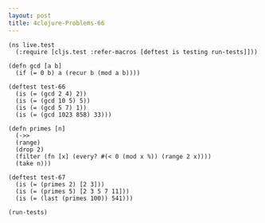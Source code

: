```yaml
---
layout: post
title: 4clojure-Problems-66
---
```


<pre><code class="language-klipse">(ns live.test
  (:require [cljs.test :refer-macros [deftest is testing run-tests]]))
  
(defn gcd [a b]
  (if (= 0 b) a (recur b (mod a b))))

(deftest test-66
  (is (= (gcd 2 4) 2))
  (is (= (gcd 10 5) 5))
  (is (= (gcd 5 7) 1))
  (is (= (gcd 1023 858) 33)))
  
(defn primes [n] 
  (->>
  (range)
  (drop 2)
  (filter (fn [x] (every? #(< 0 (mod x %)) (range 2 x))))
  (take n)))

(deftest test-67
  (is (= (primes 2) [2 3]))
  (is (= (primes 5) [2 3 5 7 11]))
  (is (= (last (primes 100)) 541)))
  
(run-tests)
</code></pre>
